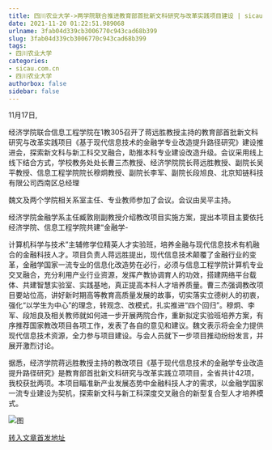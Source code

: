 ```yaml
---
title: 四川农业大学->两学院联合推进教育部首批新文科研究与改革实践项目建设 | sicau.com.cn
date: 2021-11-20 01:22:51.989068
urlname: 3fab04d339cb3006770c943cad68b399
slug: 3fab04d339cb3006770c943cad68b399
tags: 
- 四川农业大学
categories:
- sicau.com.cn
- 四川农业大学
authorbox: false
sidebar: false
---
```

11月17日,

经济学院联合信息工程学院在1教305召开了蒋远胜教授主持的教育部首批新文科研究与改革实践项目《基于现代信息技术的金融学专业改造提升路径研究》建设推进会，探索新文科与新工科交叉融合，助推本科专业建设改造升级。会议采用线上线下结合方式，学校教务处处长曹三杰教授、经济学院院长蒋远胜教授、副院长吴平教授、信息工程学院院长穆炯教授、副院长李军、副院长段旭良、北京知链科技有限公司西南区总经理
<!--more-->
魏文及两个学院相关系室主任、专业教师参加了会议。会议由吴平主持。

经济学院金融学系主任臧敦刚副教授介绍教改项目实施方案，提出本项目主要依托经济学院、信息工程学院共建“金融学-

计算机科学与技术”主辅修学位精英人才实验班，培养金融与现代信息技术有机融合的金融科技人才。项目负责人蒋远胜提出，现代信息技术颠覆了金融行业的变革，金融学国家一流专业的信息化改造势在必行，必须与信息工程学院计算机专业交叉融合，充分利用产业行业资源，发挥产教协调育人的功效，搭建网络平台载体、共建智慧实验室、实践基地，真正提高本科人才培养质量。曹三杰强调教改项目要站位高，讲好新时期高等教育高质量发展的故事，切实落实立德树人的初衷，强化“以学生为中心”的理念，转观念、改模式，扎实推进“四个回归”。穆炯、李军、段旭良及相关教师就如何进一步开展两院合作，重新拟定实验班培养方案，有序推荐国家教改项目各项工作，发表了各自的意见和建议。魏文表示将会全力提供现代信息技术资源，全力参与项目建设。与会人员就下一步项目推动纷纷发言，并展开激烈讨论。

据悉，经济学院蒋远胜教授主持的教改项目《基于现代信息技术的金融学专业改造提升路径研究》是教育部首批新文科研究与改革实践立项项目，全省共计42项，我校获批两项。本项目瞄准新产业发展态势中金融科技人才的需求，以金融学国家一流专业建设为契机，探索新文科与新工科深度交叉融合的新型复合型人才培养模式。

![图](https://news.sicau.edu.cn/__local/3/FD/42/CA87D4F9683433F322B19E8D4A3_E0CBFA9A_15EE6.jpg)

[转入文章首发地址](https://news.sicau.edu.cn/info/1078/65590.htm)